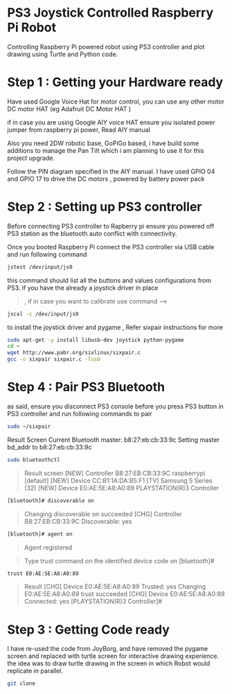 # PS3 Joystick Controlled Raspberry Pi Robot
Controlling Raspberry Pi powered robot using PS3 controller and plot drawing using Turtle and Python code.

# Step 1 : Getting your Hardware ready
Have used Google Voice Hat for motor control, you can use any other motor DC motor HAT (eg Adafruit DC Motor HAT )

if in case you are using Google AIY voice HAT ensure you isolated power jumper from raspberry pi power, Read AIY manual

Also you need 2DW robotic base, GoPiGo based, i have build some additions to manage the Pan Tilt which i am planning to use it for this project upgrade.

Follow the PIN diagram specified in the AIY manual. I have used GPIO 04 and GPIO 17 to drive the DC motors , powered by battery power pack

# Step 2 : Setting up PS3 controller
Before connecting PS3 controller to Rapberry pi ensure you powered off PS3 station as the bluetooth auto conflict with connectivity.

Once you booted Raspberry Pi connect the PS3 controller via USB cable and run following command

```sh
jstest /dev/input/js0
```
this command should list all the buttons and values configurations from PS3. if you have the already a joystick driver in place
>, if in case you want to calibrate use command --> 

```sh
jscal -c /dev/input/js0
```

to install the joystick driver and pygame , Refer sixpair instructions for more

```sh
sudo apt-get -y install libusb-dev joystick python-pygame
cd ~
wget http://www.pabr.org/sixlinux/sixpair.c
gcc -o sixpair sixpair.c -lusb
```
  
# Step 4 : Pair PS3 Bluetooth
as said, ensure you disconnect PS3 console before you press PS3 button in PS3 controller and run following commands to pair

```sh
sudo ~/sixpair
```
Result Screen
Current Bluetooth master: b8:27:eb:cb:33:9c
Setting master bd_addr to b8:27:eb:cb:33:9c 
```sh
sudo bluetoothctl
```
>Result screen
>[NEW] Controller B8:27:EB:CB:33:9C raspberrypi [default]
>[NEW] Device CC:B1:1A:DA:B5:F1 [TV] Samsung 5 Series (32)
>[NEW] Device E0:AE:5E:A8:A0:89 PLAYSTATION(R)3 Controller

```sh
[bluetooth]# discoverable on
```
>Changing discoverable on succeeded
>[CHG] Controller B8:27:EB:CB:33:9C Discoverable: yes

```sh
[bluetooth]# agent on
```
>Agent registered 

>Type trust command on the identified device code on [bluetooth]#

```sh
trust E0:AE:5E:A8:A0:89
```
>Result 
>[CHG] Device E0:AE:5E:A8:A0:89 Trusted: yes
>Changing E0:AE:5E:A8:A0:89 trust succeeded
>[CHG] Device E0:AE:5E:A8:A0:89 Connected: yes
>[PLAYSTATION(R)3 Controller]#  

# Step 3 : Getting Code ready

I have re-used the code from JoyBorg, and have removed the pygame screen and replaced with turtle screen for interactive drawing experience. the idea was to draw turtle drawing in the screen in which Robot would replicate in parallel.
```sh
git clone 
```
